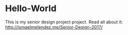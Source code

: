 Hello-World
===========
This is my senior design project project. 
Read all about it: http://ismaelmelendez.me/Senior-Design-2017/

